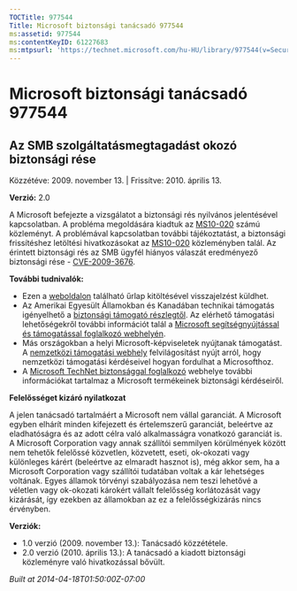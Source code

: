 ```yaml
---
TOCTitle: 977544
Title: Microsoft biztonsági tanácsadó 977544
ms:assetid: 977544
ms:contentKeyID: 61227683
ms:mtpsurl: 'https://technet.microsoft.com/hu-HU/library/977544(v=Security.10)'
---
```




Microsoft biztonsági tanácsadó 977544
=====================================

Az SMB szolgáltatásmegtagadást okozó biztonsági rése
----------------------------------------------------

Közzétéve: 2009. november 13. | Frissítve: 2010. április 13.

**Verzió:** 2.0

A Microsoft befejezte a vizsgálatot a biztonsági rés nyilvános jelentésével kapcsolatban. A probléma megoldására kiadtuk az [MS10-020](http://go.microsoft.com/fwlink/?linkid=184663) számú közleményt. A problémával kapcsolatban további tájékoztatást, a biztonsági frissítéshez letöltési hivatkozásokat az [MS10-020](http://go.microsoft.com/fwlink/?linkid=184663) közleményben talál. Az érintett biztonsági rés az SMB ügyfél hiányos válaszát eredményező biztonsági rése - [CVE-2009-3676](http://www.cve.mitre.org/cgi-bin/cvename.cgi?name=cve-2009-3676).

**További tudnivalók:**

-   Ezen a [weboldalon](https://support.microsoft.com/common/survey.aspx?scid=sw;en;1257&amp;showpage=1&amp;ws=technet&amp;sd=tech) található űrlap kitöltésével visszajelzést küldhet.
-   Az Amerikai Egyesült Államokban és Kanadában technikai támogatás igényelhető a [biztonsági támogató részlegtől](http://go.microsoft.com/fwlink/?linkid=21131). Az elérhető támogatási lehetőségekről további információt talál a [Microsoft segítségnyújtással és támogatással foglalkozó webhelyén](http://support.microsoft.com/).
-   Más országokban a helyi Microsoft-képviseletek nyújtanak támogatást. A [nemzetközi támogatási webhely](http://go.microsoft.com/fwlink/?linkid=21155) felvilágosítást nyújt arról, hogy nemzetközi támogatási kérdéseivel hogyan fordulhat a Microsofthoz.
-   A [Microsoft TechNet biztonsággal foglalkozó](http://go.microsoft.com/fwlink/?linkid=21132) webhelye további információkat tartalmaz a Microsoft termékeinek biztonsági kérdéseiről.

**Felelősséget kizáró nyilatkozat**

A jelen tanácsadó tartalmáért a Microsoft nem vállal garanciát. A Microsoft egyben elhárít minden kifejezett és értelemszerű garanciát, beleértve az eladhatóságra és az adott célra való alkalmasságra vonatkozó garanciát is. A Microsoft Corporation vagy annak szállítói semmilyen körülmények között nem tehetők felelőssé közvetlen, közvetett, eseti, ok-okozati vagy különleges kárért (beleértve az elmaradt hasznot is), még akkor sem, ha a Microsoft Corporation vagy szállítói tudatában voltak a kár lehetséges voltának. Egyes államok törvényi szabályozása nem teszi lehetővé a véletlen vagy ok-okozati károkért vállalt felelősség korlátozását vagy kizárását, így ezekben az államokban az ez a felelősségkizárás nincs érvényben.

**Verziók:**

-   1.0 verzió (2009. november 13.): Tanácsadó közzététele.
-   2.0 verzió (2010. április 13.): A tanácsadó a kiadott biztonsági közleményre való hivatkozással bővült.

*Built at 2014-04-18T01:50:00Z-07:00*
